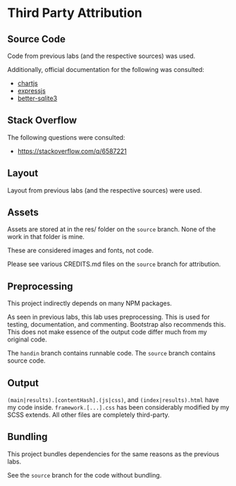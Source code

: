 # Third Party Attribution

## Source Code

Code from previous labs (and the respective sources) was used.

Additionally, official documentation for the following was consulted:

- [chartjs](https://www.chartjs.org/)
- [expressjs](https://expressjs.com/)
- [better-sqlite3](https://github.com/JoshuaWise/better-sqlite3)

## Stack Overflow

The following questions were consulted:

- https://stackoverflow.com/q/6587221

## Layout

Layout from previous labs (and the respective sources) were used.

## Assets

Assets are stored at in the res/ folder on the `source` branch. None of the work in that folder is mine.

These are considered images and fonts, not code.

Please see various CREDITS.md files on the `source` branch for attribution.

## Preprocessing

This project indirectly depends on many NPM packages.

As seen in previous labs, this lab uses preprocessing.
This is used for testing, documentation, and commenting.
Bootstrap also recommends this.
This does not make essence of the output code differ much from my original code.

The `handin` branch contains runnable code. The `source` branch contains source code.

## Output

`(main|results).[contentHash].(js|css)`, and `(index|results).html` have my code inside.
`framework.[...].css` has been considerably modified by my SCSS extends.
All other files are completely third-party.

## Bundling

This project bundles dependencies for the same reasons as the previous labs.

See the `source` branch for the code without bundling.
